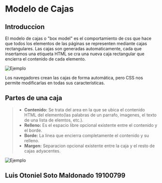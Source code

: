 # Modelo de Cajas

## Introduccion

El modelo de cajas o "box model" es el comportamiento de css que hace que todos los elementos de las páginas se representen mediante cajas rectangulares.
Las cajas son generadas automaticamente, cada que insertamos una etiqueta HTML se cra una nueva caja rectangular que encierra el contenido de cada elemento.

![Ejemplo](https://uniwebsidad.com/static/libros/imagenes/css/f0402.gif)

Los navegadores crean las cajas de forma automática, pero  CSS nos permite modificarlas en todas sus características.

## Partes de una caja 

> - **Contenido:** Se trata del area en la que se ubica el contenido HTML del elemento(las palabras de un parrafo, imagenes, el texto de una lista de elemtos, etc.).
> - **Relleno:** Es el espacio libre opcional existente entre el contenido y el borde. 
> - **Borde:** La linea que encierra completamente el contenido y su relleno.
> - **Margen:** Separacion opcional existente entre la caja y el resto de cajas adyacentes.

![Ejemplo](http://www.sidar.org/recur/desdi/traduc/es/css/images/boxdim.gif)

## Luis Otoniel Soto Maldonado 19100799